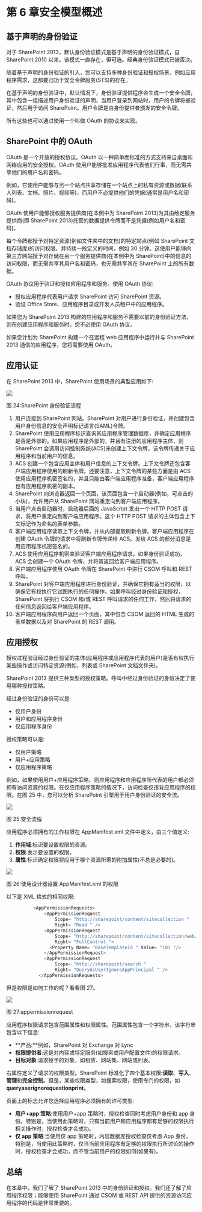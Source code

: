 # 第 6 章安全模型概述

## 基于声明的身份验证

对于 SharePoint 2013，默认身份验证模式是基于声明的身份验证模式，自 SharePoint 2010 以来，该模式一直存在，但可选。经典身份验证模式已被否决。

随着基于声明的身份验证的引入，您可以支持多种身份验证和授权场景，例如应用程序需求，这都要归功于安全令牌服务(STS)的存在。

在基于声明的身份验证中，默认情况下，身份验证提供程序会生成一个安全令牌，其中包含一组描述用户身份验证的声明，当用户登录到网站时，用户的令牌将被验证，然后用于访问 SharePoint。用户令牌是由身份提供者颁发的安全令牌。

所有这些也可以通过使用一个叫做 OAuth 的协议来实现。

## SharePoint 中的 OAuth

OAuth 是一个开放的授权协议。OAuth 以一种简单而标准的方式支持来自桌面和网络应用的安全授权。OAuth 使用户能够批准应用程序代表他们行事，而无需共享他们的用户名和密码。

例如，它使用户能够与另一个站点共享存储在一个站点上的私有资源或数据(联系人列表、文档、照片、视频等)，而用户不必提供他们的凭据(通常是用户名和密码)。

OAuth 使用户能够授权服务提供商(在本例中为 SharePoint 2013)为其由给定服务提供商(即 SharePoint 2013)托管的数据提供令牌而不是凭据(例如用户名和密码)。

每个令牌都授予对特定资源(例如文件夹中的文档)的特定站点(例如 SharePoint 文档存储库)的访问权限，并持续一段定义的时间，例如 30 分钟。这使用户能够向第三方网站授予对存储在另一个服务提供商(在本例中为 SharePoint)中的信息的访问权限，而无需共享其用户名和密码，也无需共享其在 SharePoint 上的所有数据。

OAuth 协议用于验证和授权应用程序和服务。使用 OAuth 协议:

*   授权应用程序代表用户请求 SharePoint 访问 SharePoint 资源。
*   验证 Office Store、应用程序目录或开发人员租户中的应用程序。

如果您为 SharePoint 2013 构建的应用程序和服务不需要以前的身份验证方法，则在创建应用程序和服务时，您不必使用 OAuth 协议。

如果您计划为 SharePoint 构建一个在远程 web 应用程序中运行并与 SharePoint 2013 通信的应用程序，您将需要使用 OAuth。

## 应用认证

在 SharePoint 2013 中，SharePoint 使用场景的典型应用如下:

![](img/image026.jpg)

图 24:SharePoint 身份验证流程

1.  用户连接到 SharePoint 网站。SharePoint 对用户进行身份验证，并创建包含用户身份信息的安全声明标记语言(SAML)令牌。
2.  SharePoint 使用应用程序标识查询其应用程序管理数据库，并确定应用程序是否是外部的。如果应用程序是外部的，并且有注册的应用程序主体，则 SharePoint 会调用访问控制系统(ACS)来创建上下文令牌，该令牌传递关于应用程序和当前用户的信息。
3.  ACS 创建一个包含应用主体和用户信息的上下文令牌。上下文令牌还包含客户端应用程序使用的刷新令牌。还要注意，上下文令牌的某些方面是由 ACS 使用应用程序机密签名的，并且只能由客户端应用程序准备，客户端应用程序也有应用程序机密的副本。
4.  SharePoint 向浏览器返回一个页面，该页面包含一个启动器(例如，可点击的小块)，允许用户从 SharePoint 网站重定向到客户端应用程序。
5.  当用户点击启动器时，启动器后面的 JavaScript 发出一个 HTTP POST 请求，将用户重定向到客户端应用程序。这个 HTTP POST 请求的主体包含上下文标记作为命名的表单参数。
6.  客户端应用程序读取上下文令牌，并从内部提取刷新令牌。客户端应用程序在创建 OAuth 令牌的请求中将刷新令牌传递给 ACS。发给 ACS 的部分消息是用应用程序机密签名的。
7.  ACS 使用应用程序机密来验证客户端应用程序请求。如果身份验证成功，ACS 会创建一个 OAuth 令牌，并将其返回给客户端应用程序。
8.  客户端应用程序使用 OAuth 令牌在 SharePoint 中进行 CSOM 呼叫和 REST 呼叫。
9.  SharePoint 对客户端应用程序进行身份验证，并确保它拥有适当的权限，以确保它有权执行它试图执行的任何操作。如果呼叫经过身份验证和授权，SharePoint 将执行 CSOM 和/或 REST 呼叫请求的任何工作，然后将请求的任何信息返回给客户端应用程序。
10.  客户端应用程序向用户返回一个页面，其中包含 CSOM 返回的 HTML 生成的表单数据以及对 SharePoint 的 REST 调用。

## 应用授权

授权过程验证经过身份验证的主体(应用程序或应用程序代表的用户)是否有权执行某些操作或访问特定资源(例如，列表或 SharePoint 文档文件夹)。

SharePoint 2013 提供三种类型的授权策略。呼叫中经过身份验证的身份决定了使用哪种授权策略。

经过身份验证的身份可以是:

*   仅用户身份
*   用户和应用程序身份
*   仅应用程序身份

授权策略可以是:

*   仅用户策略
*   用户+应用策略
*   仅应用程序策略

例如，如果使用用户+应用程序策略，则应用程序和应用程序所代表的用户都必须拥有访问资源的权限。在仅应用程序策略的情况下，访问检查仅违背应用程序的权限。在图 25 中，您可以分析 SharePoint 引擎用于用户身份验证的安全流。

![](img/image027.jpg)

图 25:安全流程

应用程序必须拥有的工作权限在 AppManifest.xml 文件中定义，由三个值定义:

1.  **作用域**:标识要设置权限的资源。
2.  **权限**:表示要设置的权限。
3.  **属性**:标识确定权限将应用于哪个资源所需的附加属性(不总是必要的)。

![](img/image028.jpg)

图 26:使用设计器设置 AppManifest.xml 的权限

以下是 XML 格式的相同权限:

```js
          <AppPermissionRequests>
              <AppPermissionRequest
                  Scope= "http://sharepoint/content/sitecollection "
                  Right= "Read " />
              <AppPermissionRequest
                  Scope= "http://sharepoint/content/sitecollection/web/list "    
                  Right= "FullControl ">
                <Property Name= "BaseTemplateId " Value= "101 "/>
              </AppPermissionRequest>
              <AppPermissionRequest
                  Scope= "http://sharepoint/search "
                  Right= "QueryAsUserIgnoreAppPrincipal " />
            </AppPermissionRequests>

```

但是权限是如何工作的呢？看看图 27。

![](img/image029.jpg)

图 27:appermissionrequest

应用程序权限请求包含范围属性和权限属性。范围属性包含一个字符串，该字符串包含以下信息:

*   **产品:**例如，SharePoint 对 Exchange 对 Lync
*   **权限提供者**:这是对内容或特定服务(如搜索或用户配置文件)的权限请求。
*   **目标对象**:请求授予的对象，如租赁、网站集、网站或列表。

右属性定义了请求的权限类型。SharePoint 标准化了四个基本权限:**读取**、**写入**、**管理**和**完全控制**。但是，某些权限类型，如搜索权限，使用专门的权限，如**queryaserignorequestionprint**。

页面上的标志允许您选择应用程序必须拥有的许可类型:

*   **用户+app 策略**:使用用户+app 策略时，授权检查同时考虑用户身份和 app 身份。特别是，当使用此策略时，只有当前用户和应用程序都有足够的权限执行相关操作时，授权检查才会成功。
*   **仅 app 策略**:当使用仅 app 策略时，内容数据库授权检查仅考虑 App 身份。特别是，当使用此策略时，仅当当前应用程序有足够的权限执行所讨论的操作时，授权检查才会成功，而不管当前用户的权限如何(如果有)。

## 总结

在本章中，我们了解了 SharePoint 2013 中的身份验证和授权。我们还了解了应用程序权限；能够使用 SharePoint 通过 CSOM 或 REST API 提供的资源访问应用程序的代码是非常重要的。